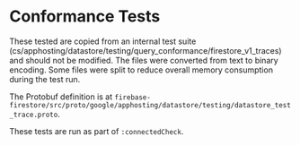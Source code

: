 # Conformance Tests

These tested are copied from an internal test suite
(cs/apphosting/datastore/testing/query_conformance/firestore_v1_traces) and should not be modified.
The files were converted from text to binary encoding. Some files were split to reduce overall
memory consumption during the test run.

The Protobuf definition is at 
`firebase-firestore/src/proto/google/apphosting/datastore/testing/datastore_test_trace.proto`.

These tests are run as part of `:connectedCheck`.